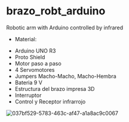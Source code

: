 # brazo_robt_arduino
Robotic arm with Arduino controlled by infrared

- Material:
 * Arduino UNO R3
 * Proto Shield
 * Motor paso a paso
 * 4 Servomotores
 * Jumpers Macho-Macho, Macho-Hembra
 * Bateria 9 V
 * Estructura del brazo impresa 3D
 * Interruptor
 * Control y Receptor infrarrojo

![037bf529-5783-463c-af47-a1a8ac9c0067](https://github.com/Saulo-lopezSu/brazo_robt_arduino/assets/73849544/f3c0fde6-bb5a-4257-b8b4-996bf1a7aac1)
